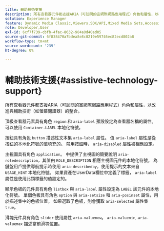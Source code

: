 ```yaml
---
title: 輔助技術支援
description: 所有查看器元件都支援ARIA（可訪問的富網際網路應用程式）角色和屬性，以改進與輔助技術（如螢幕閱讀器）的整合。
solution: Experience Manager
feature: Dynamic Media Classic,Viewers,SDK/API,Mixed Media Sets,Accessibility
role: Developer,User
exl-id: 6cf7f739-cbfb-4fac-8632-904a0d40ad05
source-git-commit: 6f838470a7bdea8e8c0219e59746ec82ecd802a8
workflow-type: tm+mt
source-wordcount: '239'
ht-degree: 0%

---
```


# 輔助技術支援{#assistive-technology-support}

所有查看器元件都支援ARIA（可訪問的富網際網路應用程式）角色和屬性，以改進與輔助技術（如螢幕閱讀器）的整合。

頂級查看器元素具有角色 `region` 和 `aria-label` 預設設定為查看器名稱的屬性。 可以使用 `Container.LABEL` 本地化符號。

按鈕具有角色 `button` 描述性文本集 `aria-label` 屬性。 值 `aria-label` 屬性是從按鈕的本地化符號的值填充的。 禁用按鈕時， `aria-disabled` 屬性被相應設定。

主視圖具有角色 `application`。 中提供了主視圖的簡要說明 `aria-roledescription`，其值由 `ROLE_DESCRIPTION` 相應主視圖元件的本地化符號。 為鍵盤用戶提供導航提示時使用 `aria-describedby`，使用提示的文本來自 `USAGE_HINT` 本地化符號。 如果資產在UserData欄位中定義了標籤， `aria-label` 屬性是使用此類標籤的值設定的。

顯示色板的元件具有角色 `listbox` 與 `aria-label` 屬性設定為 `LABEL` 該元件的本地化符號。 單個色板具有角色 `option` 與 `aria-setsize` 和 `aria-posinset` 屬性，用於描述集中的色板位置。 如果選取了色板，則會獲取 `aria-selected` 屬性集 `true`。

滑塊元件具有角色 `slider` 使用屬性 `aria-valuenow`。 `aria-valuemin`, `aria-valuemax` 描述當前滑塊位置。
